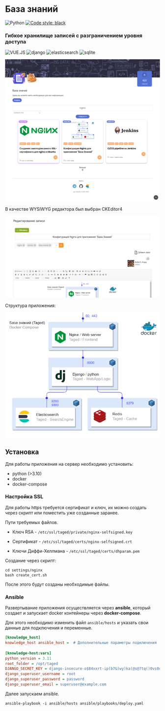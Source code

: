 # База знаний

![Python](https://img.shields.io/badge/python-3.10+-blue.svg)
[![Code style: black](https://img.shields.io/badge/code_style-black-black.svg)](https://github.com/psf/black)

### Гибкое хранилище записей с разграничением уровня доступа

<div>
<img width="32" height="32" src="https://www.vectorlogo.zone/logos/vuejs/vuejs-icon.svg" alt="VUE.JS"/>
<img width="32" height="32" src="https://cdn.worldvectorlogo.com/logos/django.svg" alt="django"/> 
<img width="32" height="32" src="https://static-www.elastic.co/v3/assets/bltefdd0b53724fa2ce/blt36f2da8d650732a0/5d0823c3d8ff351753cbc99f/logo-elasticsearch-32-color.svg" alt="elasticsearch"/>
<img width="32" height="32" src="https://www.vectorlogo.zone/logos/sqlite/sqlite-icon.svg" alt="sqlite"/>
</div>


![](static/images/img_3.png)

В качестве WYSIWYG редактора был выбран CKEditor4

![](static/images/img_2.png)

Структура приложения:

![img.png](static/images/img.png)

## Установка

Для работы приложения на сервер необходимо установить:

- python (>3.10)
- docker
- docker-compose

### Настройка SSL

Для работы https требуется сертификат и ключ, их можно создать через скрипт
или поместить уже созданные заранее.

Пути требуемых файлов.

- Ключ RSA - `/etc/ssl/taged/private/nginx-selfsigned.key`

- Сертификат - `/etc/ssl/taged/certs/nginx-selfsigned.crt`

- Ключи Диффи-Хеллмана - `/etc/ssl/taged/certs/dhparam.pem`

Создание через скрипт:

```shell
cd settings/nginx
bash create_cert.sh
```

После этого будут созданы необходимые файлы.

### Ansible

Развертывание приложения осуществляется через **ansible**,
который создает и запускает docker контейнеры через **docker-compose**.

Для этого необходимо изменить файл `ansible/hosts`
и указать свои данные для подключения и переменные.

```ini
[knowledge_host]
knowledge_host ansible_host =  # Дополнительные параметры подключения

[knowledge-host:vars]
python_version = 3.11
root_folder = /opt/taged
DJANGO_SECRET_KEY = django-insecure-o$84xxrt-ip(b7&)wy)ka(@s@7tq()0vs0u(hu*mo7-^uvc_54
django_superuser_username = root
django_superuser_password = password
django_superuser_email = superuser@example.com
```

Далее запускаем ansible.

```shell
ansible-playbook -i ansible/hosts ansible/playbooks/deploy.yaml
```
